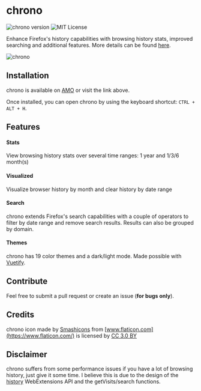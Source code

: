# chrono

![chrono version](https://img.shields.io/badge/version-1.1.1-brightgreen.svg)
![MIT License](https://img.shields.io/badge/license-MIT-blue.svg)

Enhance Firefox's history capabilities with browsing history stats, improved searching and additional features. More details can be found [here](https://sereneblue.github.io/chrono).

![chrono](https://sereneblue.github.io/chrono/images/calendar.png)

## Installation

chrono is available on [AMO](https://addons.mozilla.org/firefox/addon/chrono-ext) or visit the link above.

Once installed, you can open chrono by using the keyboard shortcut: `CTRL + ALT + H`.

## Features

#### Stats

View browsing history stats over several time ranges: 1 year and 1/3/6 month(s)

#### Visualized

Visualize browser history by month and clear history by date range

#### Search

chrono extends Firefox's search capabilities with a couple of operators to filter by date range and remove search results. Results can also be grouped by domain.

#### Themes

chrono has 19 color themes and a dark/light mode. Made possible with [Vuetify](https://github.com/vuetifyjs/vuetify).

## Contribute

Feel free to submit a pull request or create an issue (**for bugs only**).

## Credits

chrono icon made by [Smashicons](https://www.flaticon.com/authors/smashicons) from [www.flaticon.com](https://www.flaticon.com/) is licensed by [CC 3.0 BY](http://creativecommons.org/licenses/by/3.0/")

## Disclaimer

chrono suffers from some performance issues if you have a lot of browsing history, just give it some time. I believe this is due to the design of the [history](https://developer.mozilla.org/en-US/docs/Mozilla/Add-ons/WebExtensions/API/history) WebExtensions API and the getVisits/search functions.
